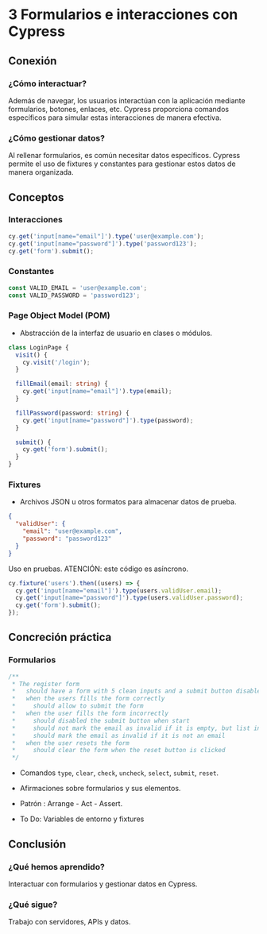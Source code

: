 # 3 Formularios e interacciones con Cypress

## Conexión 

### ¿Cómo interactuar?

Además de navegar, los usuarios interactúan con la aplicación mediante formularios, botones, enlaces, etc. Cypress proporciona comandos específicos para simular estas interacciones de manera efectiva.

### ¿Cómo gestionar datos?

Al rellenar formularios, es común necesitar datos específicos. Cypress permite el uso de fixtures y constantes para gestionar estos datos de manera organizada.

## Conceptos

### Interacciones

```ts
cy.get('input[name="email"]').type('user@example.com');
cy.get('input[name="password"]').type('password123');
cy.get('form').submit();
```
### Constantes 

```ts
const VALID_EMAIL = 'user@example.com';
const VALID_PASSWORD = 'password123';
```

### Page Object Model (POM)

- Abstracción de la interfaz de usuario en clases o módulos.

```ts
class LoginPage { 
  visit() {
    cy.visit('/login');
  }

  fillEmail(email: string) {
    cy.get('input[name="email"]').type(email);
  }

  fillPassword(password: string) {
    cy.get('input[name="password"]').type(password);
  }

  submit() {
    cy.get('form').submit();
  }
}
``` 


### Fixtures


- Archivos JSON u otros formatos para almacenar datos de prueba.

```json
{
  "validUser": {
    "email": "user@example.com",
    "password": "password123"
  }
}
```

Uso en pruebas. ATENCIÓN: este código es asíncrono.

```ts
cy.fixture('users').then((users) => {
  cy.get('input[name="email"]').type(users.validUser.email);
  cy.get('input[name="password"]').type(users.validUser.password);
  cy.get('form').submit();
});
```

## Concreción práctica

### Formularios

```ts
/**
 * The register form
 *   should have a form with 5 clean inputs and a submit button disabled
 *   when the users fills the form correctly
 *     should allow to submit the form
 *   when the user fills the form incorrectly
 *     should disabled the submit button when start
 *     should not mark the email as invalid if it is empty, but list in error section
 *     should mark the email as invalid if it is not an email
 *   when the user resets the form
 *     should clear the form when the reset button is clicked
 */
```
- Comandos `type`, `clear`, `check`, `uncheck`, `select`, `submit`, `reset`.
- Afirmaciones sobre formularios y sus elementos.
- Patrón : Arrange - Act - Assert.
  
- To Do: Variables de entorno y fixtures


## Conclusión

### ¿Qué hemos aprendido?

Interactuar con formularios y gestionar datos en Cypress.

### ¿Qué sigue?

Trabajo con servidores, APIs y datos.